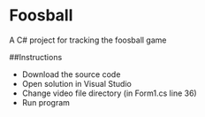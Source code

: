 # Foosball

A C# project for tracking the foosball game

##Instructions
- Download the source code
- Open solution in Visual Studio
- Change video file directory (in Form1.cs line 36)
- Run program
